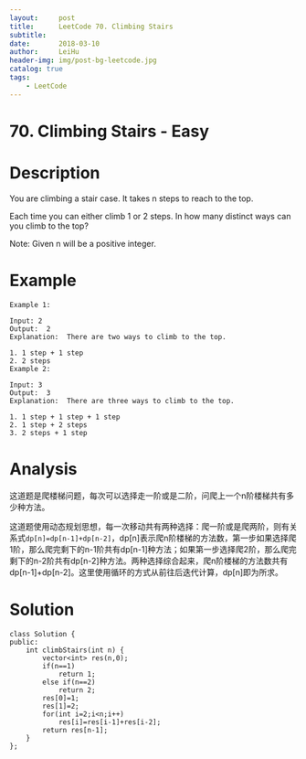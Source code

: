 ```yaml
---
layout:     post
title:      LeetCode 70. Climbing Stairs
subtitle:   
date:       2018-03-10
author:     LeiHu
header-img: img/post-bg-leetcode.jpg
catalog: true
tags:
    - LeetCode
---
```

# 70. Climbing Stairs - Easy

# Description
You are climbing a stair case. It takes n steps to reach to the top.

Each time you can either climb 1 or 2 steps. In how many distinct ways can you climb to the top?

Note: Given n will be a positive integer.

# Example
```
Example 1:

Input: 2
Output:  2
Explanation:  There are two ways to climb to the top.

1. 1 step + 1 step
2. 2 steps
Example 2:

Input: 3
Output:  3
Explanation:  There are three ways to climb to the top.

1. 1 step + 1 step + 1 step
2. 1 step + 2 steps
3. 2 steps + 1 step
```

# Analysis
这道题是爬楼梯问题，每次可以选择走一阶或是二阶，问爬上一个n阶楼梯共有多少种方法。

这道题使用动态规划思想，每一次移动共有两种选择：爬一阶或是爬两阶，则有关系式`dp[n]=dp[n-1]+dp[n-2]`，dp[n]表示爬n阶楼梯的方法数，第一步如果选择爬1阶，那么爬完剩下的n-1阶共有dp[n-1]种方法；如果第一步选择爬2阶，那么爬完剩下的n-2阶共有dp[n-2]种方法。两种选择综合起来，爬n阶楼梯的方法数共有dp[n-1]+dp[n-2]。这里使用循环的方式从前往后迭代计算，dp[n]即为所求。

# Solution
```
class Solution {
public:
    int climbStairs(int n) {
        vector<int> res(n,0);
        if(n==1)
            return 1;
        else if(n==2)
            return 2;
        res[0]=1;
        res[1]=2;
        for(int i=2;i<n;i++)
            res[i]=res[i-1]+res[i-2];
        return res[n-1];
    }
};
```
